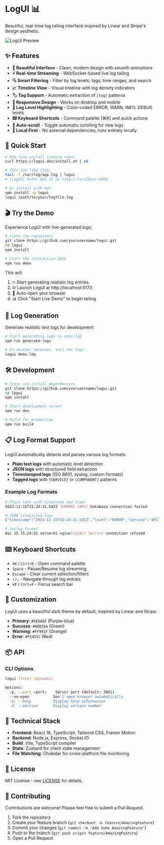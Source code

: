 # LogUI 📊

Beautiful, real-time log tailing interface inspired by Linear and Stripe's design aesthetic.

![LogUI Preview](https://via.placeholder.com/800x500/0D1117/5E6AD2?text=LogUI+Preview)

## ✨ Features

- **🎨 Beautiful Interface** - Clean, modern design with smooth animations
- **⚡ Real-time Streaming** - WebSocket-based live log tailing
- **🔍 Smart Filtering** - Filter by log levels, tags, time ranges, and search
- **📈 Timeline View** - Visual timeline with log density indicators
- **🏷️ Tag Support** - Automatic extraction of `[tag]` patterns
- **📱 Responsive Design** - Works on desktop and mobile
- **🎯 Log Level Highlighting** - Color-coded ERROR, WARN, INFO, DEBUG levels
- **⌨️ Keyboard Shortcuts** - Command palette (⌘K) and quick actions
- **🔄 Auto-scroll** - Toggle automatic scrolling for new logs
- **💾 Local First** - No external dependencies, runs entirely locally

## 🚀 Quick Start

```bash
# One-line install (coming soon)
curl https://logui.dev/install.sh | sh

# Then use like this:
tail -f /var/log/app.log | logui
# [LogUI] Enter Web UI at http://localhost:8080

# Or install with npm
npm install -g logui
logui /path/to/your/logfile.log
```

## 🎬 Try the Demo

Experience LogUI with live-generated logs:

```bash
# Clone the repository
git clone https://github.com/yourusername/logui.git
cd logui
npm install

# Start the interactive demo
npm run demo
```

This will:
1. 🔥 Start generating realistic log entries
2. 🌐 Launch LogUI at http://localhost:5173
3. 🎯 Auto-open your browser
4. 📊 Click "Start Live Demo" to begin tailing

## 📝 Log Generation

Generate realistic test logs for development:

```bash
# Start generating logs to demo.log
npm run generate-logs

# In another terminal, tail the logs
logui demo.log
```

## 🛠️ Development

```bash
# Clone and install dependencies
git clone https://github.com/yourusername/logui.git
cd logui
npm install

# Start development server
npm run dev

# Build for production
npm run build
```

## 📋 Log Format Support

LogUI automatically detects and parses various log formats:

- **Plain text logs** with automatic level detection
- **JSON logs** with structured field extraction
- **Timestamped logs** (ISO 8601, syslog, custom formats)
- **Tagged logs** with `[SERVICE]` or `[COMPONENT]` patterns

### Example Log Formats

```bash
# Plain text with timestamp and level
2023-12-15T15:24:31.542Z [ERROR] [API] Database connection failed

# JSON structured logs
{"timestamp":"2023-12-15T15:24:31.542Z","level":"ERROR","service":"API","message":"Database timeout"}

# Syslog format
Dec 15 15:24:31 server01 nginx[1234]: [error] connection refused
```

## ⌨️ Keyboard Shortcuts

- `⌘K` / `Ctrl+K` - Open command palette
- `Space` - Pause/Resume log streaming
- `Escape` - Clear current selection/filters
- `↑/↓` - Navigate through log entries
- `⌘F` / `Ctrl+F` - Focus search bar

## 🎨 Customization

LogUI uses a beautiful dark theme by default, inspired by Linear and Stripe:

- **Primary**: `#5E6AD2` (Purple-blue)
- **Success**: `#00D26A` (Green)
- **Warning**: `#FF991F` (Orange)
- **Error**: `#F5455C` (Red)

## 📦 API

### CLI Options

```bash
logui [file] [options]

Options:
  -p, --port <port>    Server port (default: 3001)
  --no-open           Don't open browser automatically
  -h, --help          Display help information
  -V, --version       Display version number
```

## 🔧 Technical Stack

- **Frontend**: React 18, TypeScript, Tailwind CSS, Framer Motion
- **Backend**: Node.js, Express, Socket.IO
- **Build**: Vite, TypeScript compiler
- **State**: Zustand for client state management
- **File Watching**: Chokidar for cross-platform file monitoring

## 📄 License

MIT License - see [LICENSE](LICENSE) for details.

## 🤝 Contributing

Contributions are welcome! Please feel free to submit a Pull Request.

1. Fork the repository
2. Create your feature branch (`git checkout -b feature/AmazingFeature`)
3. Commit your changes (`git commit -m 'Add some AmazingFeature'`)
4. Push to the branch (`git push origin feature/AmazingFeature`)
5. Open a Pull Request